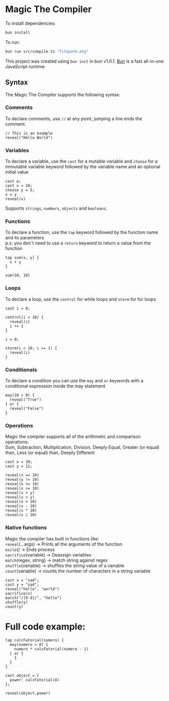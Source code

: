 # Magic The Compiler

To install dependencies:

```bash
bun install
```

To run:

```bash
bun run src/compile.ts "filepath.mtg"
```

This project was created using `bun init` in bun v1.0.1. [Bun](https://bun.sh) is a fast all-in-one JavaScript runtime.

## Syntax

The Magic The Compiler supports the following syntax:

### Comments

To declare comments, use `//` at any point, jumping a line ends the comment.
```
// This is an example
reveal("Hello World")
```

### Variables

To declare a variable, use the `cast` for a mutable variable and `choose` for a immutable variable keyword followed by the variable name and an optional initial value
```
cast w;
cast x = 10;
choose y = 5;
x = y
reveal(x)
```

Supports `strings`, `numbers`, `objects` and `booleans`.

### Functions

To declare a function, use the `tap` keyword followed by the function name and its parameters</br>
p.s: you don\`t need to use a `return` keyword to return a value from the function
```
tap sum(x, y) {
  x + y
}

sum(10, 10)
```

### Loops

To declare a loop, use the `control` for while loops and `storm` for for loops

```
cast i = 0;

control(i < 10) {
  reveal(i)
  i += 1
}

i = 0;

storm(i < 10; i += 1) {
  reveal(i)
}
```

### Conditionals

To declare a condition you can use the `may` and `or` keywords with a conditional expression inside the may statement
```
may(10 > 0) {
  reveal("True")
} or {
  reveal("False")
}
```


### Operations

Magic the compiler supports all of the arithmetic and comparison operations:</br>
Sum, Subtraction, Multiplication, Division, Deeply Equal, Greater (or equal) than, Less (or equal) than, Deeply Different</br>
```
cast x = 10;
cast y = 11;

reveal(x == 10)
reveal(y != 10)
reveal(x >= 10)
reveal(x <= 10)
reveal(x > y)
reveal(x < y)
reveal(x + 10)
reveal(x - 10)
reveal(x * 10)
reveal(x / 10)
```

### Native functions

Magic the compiler has built in functions like:</br>
`reveal`(...args) -> Prints all the arguments of the function</br>
`exile`() -> Ends process</br>
`sacrifice`(variable) -> Deassign variables</br>
`match`(regex, string) -> match string against regex</br>
`shuffle`(variable) -> shuffles the string value of a variable</br>
`count`(variable) -> counts the number of characters in a string variable</br>

```
cast x = "sad";
cast y = "sad";
reveal("hello", "world")
sacrifice(x)
match("/[0-9]/", "hello")
shuffle(y)
count(y)
```


# Full code example:

```
tap calcFatorial(numero) {
  may(numero > 0) {
    numero * calcFatorial(numero - 1)
  } or {
    1
  }
}

cast object = {
  power: calcFatorial(8)
};

reveal(object.power)
```
